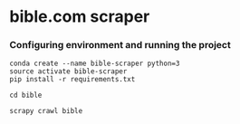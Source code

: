 # bible.com scraper

### Configuring environment and running the project

```console
conda create --name bible-scraper python=3
source activate bible-scraper
pip install -r requirements.txt

cd bible

scrapy crawl bible
```
